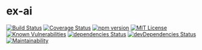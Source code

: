 # ex-ai

[![Build Status](https://travis-ci.org/Rothen/ex-ai.svg?branch=master)](https://travis-ci.org/Rothen/ex-ai)
[![Coverage Status](https://coveralls.io/repos/github/Rothen/ex-ai/badge.svg?branch=master)](https://coveralls.io/github/Rothen/ex-ai?branch=master)
[![npm version](https://badge.fury.io/js/%40alkocats%2Fex-ai.svg)](https://badge.fury.io/js/%40alkocats%2Fex-ai)
[![MIT License](https://img.shields.io/npm/l/@alkocats/ex-ai.svg)](https://github.com/Rohten/ex-ai/blob/master/LICENSE)
[![Known Vulnerabilities](https://snyk.io/test/github/Rothen/ex-ai/badge.svg)](https://snyk.io/test/github/Rothen/ex-ai)
[![dependencies Status](https://david-dm.org/Rothen/ex-ai/status.svg)](https://david-dm.org/Rothen/ex-ai)
[![devDependencies Status](https://david-dm.org/Rothen/ex-ai/dev-status.svg)](https://david-dm.org/Rothen/ex-ai?type=dev)
[![Maintainability](https://api.codeclimate.com/v1/badges/3b112a2ee0b340b63215/maintainability)](https://codeclimate.com/github/Rothen/ex-ai/maintainability)
